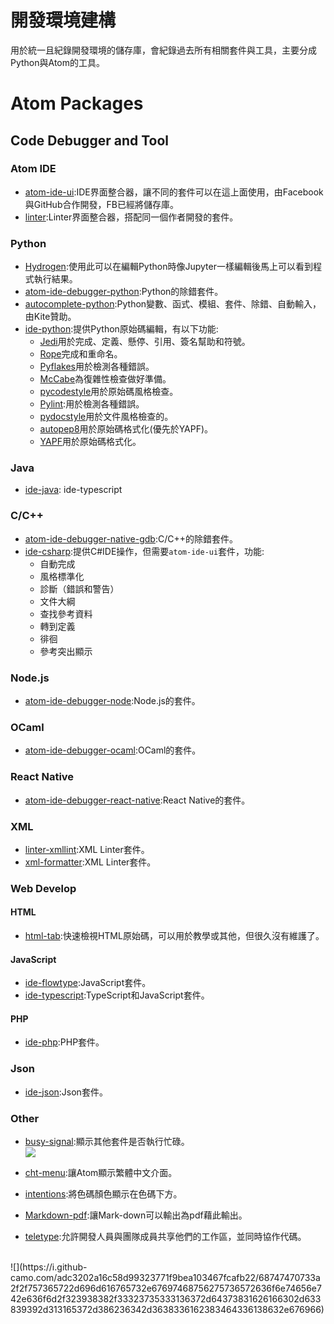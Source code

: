 # 開發環境建構
用於統一且紀錄開發環境的儲存庫，會紀錄過去所有相關套件與工具，主要分成Python與Atom的工具。

# Atom Packages
## Code Debugger and Tool
### Atom IDE
- [atom-ide-ui](https://atom.io/packages/atom-ide-ui):IDE界面整合器，讓不同的套件可以在這上面使用，由Facebook與GitHub合作開發，FB已經將儲存庫。
- [linter](https://atom.io/packages/linter):Linter界面整合器，搭配同一個作者開發的套件。

### Python
- [Hydrogen](https://atom.io/packages/Hydrogen):使用此可以在編輯Python時像Jupyter一樣編輯後馬上可以看到程式執行結果。
- [atom-ide-debugger-python](https://atom.io/packages/atom-ide-debugger-python):Python的除錯套件。
- [autocomplete-python](https://atom.io/packages/autocomplete-python):Python變數、函式、模組、套件、除錯、自動輸入，由Kite贊助。
- [ide-python](https://atom.io/packages/ide-python):提供Python原始碼編輯，有以下功能:
  - [Jedi](https://github.com/davidhalter/jedi)用於完成、定義、懸停、引用、簽名幫助和符號。
  - [Rope](https://github.com/python-rope/rope)完成和重命名。
  - [Pyflakes](https://github.com/PyCQA/pyflakes)用於檢測各種錯誤。
  - [McCabe](https://github.com/PyCQA/mccabe)為復雜性檢查做好準備。
  - [pycodestyle](https://github.com/PyCQA/pycodestyle)用於原始碼風格檢查。
  - [Pylint](https://www.pylint.org/):用於檢測各種錯誤。
  - [pydocstyle](https://github.com/PyCQA/pydocstyle)用於文件風格檢查的。
  - [autopep8](https://github.com/hhatto/autopep8)用於原始碼格式化(優先於YAPF)。
  - [YAPF](https://github.com/google/yapf)用於原始碼格式化。

### Java
- [ide-java](https://atom.io/packages/ide-java):
ide-typescript

### C/C++
- [atom-ide-debugger-native-gdb](https://atom.io/packages/atom-ide-debugger-native-gdb):C/C++的除錯套件。
- [ide-csharp](https://atom.io/packages/ide-csharp):提供C#IDE操作，但需要`atom-ide-ui`套件，功能:
  - 自動完成
  - 風格標準化
  - 診斷（錯誤和警告）
  - 文件大綱
  - 查找參考資料
  - 轉到定義
  - 徘徊
  - 參考突出顯示

### Node.js
- [atom-ide-debugger-node](https://atom.io/packages/atom-ide-debugger-node):Node.js的套件。

### OCaml
- [atom-ide-debugger-ocaml](https://atom.io/packages/atom-ide-debugger-ocaml):OCaml的套件。

### React Native
- [atom-ide-debugger-react-native](https://atom.io/packages/atom-ide-debugger-react-native):React Native的套件。

### XML
- [linter-xmllint](https://atom.io/packages/linter-xmllint):XML Linter套件。
- [xml-formatter](https://atom.io/packages/xml-formatter):XML Linter套件。

### Web Develop
#### HTML
- [html-tab](https://atom.io/packages/html-tab):快速檢視HTML原始碼，可以用於教學或其他，但很久沒有維護了。

#### JavaScript
- [ide-flowtype](https://atom.io/packages/ide-flowtype):JavaScript套件。
- [ide-typescript](https://atom.io/packages/ide-typescript):TypeScript和JavaScript套件。

#### PHP
- [ide-php](https://atom.io/packages/ide-php):PHP套件。

### Json
- [ide-json](https://atom.io/packages/ide-json):Json套件。

### Other
- [busy-signal](https://atom.io/packages/busy-signal):顯示其他套件是否執行忙碌。
<br>![](https://i.github-camo.com/8047fa31b60040277ec30c2757e44bfdab973d52/68747470733a2f2f636c6f75642e67697468756275736572636f6e74656e742e636f6d2f6173736574732f343237383131332f32323836353533362f30613132333037342d663138382d313165362d386336652d3338353734613666653134632e676966)
- [cht-menu](https://atom.io/packages/cht-menu):讓Atom顯示繁體中文介面。
- [intentions](https://atom.io/packages/intentions):將色碼顏色顯示在色碼下方。

- [Markdown-pdf](https://atom.io/packages/markdown-pdf):讓Mark-down可以輸出為pdf藉此輸出。
- [teletype](https://atom.io/packages/teletype):允許開發人員與團隊成員共享他們的工作區，並同時協作代碼。
<br>
![](https://i.github-camo.com/adc3202a16c58d99323771f9bea103467fcafb22/68747470733a2f2f757365722d696d616765732e67697468756275736572636f6e74656e742e636f6d2f323938382f33323735333136372d64373831626166302d633839392d313165372d386236342d3638336162383464336138632e676966)
